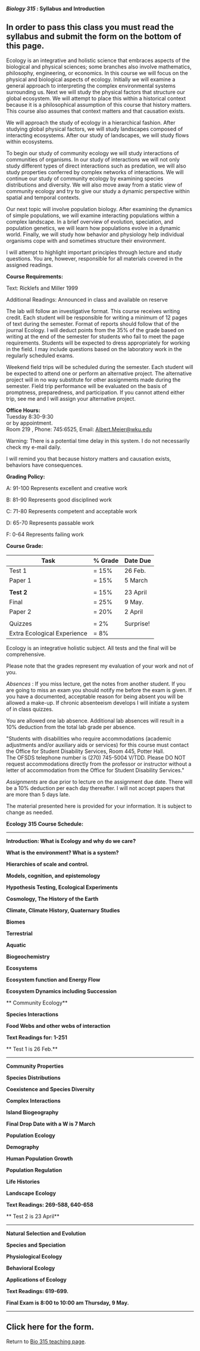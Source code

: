 **_Biology 315_ : Syllabus and Introduction**

  
In order to pass this class you must read the syllabus and submit the form on
the bottom of this page.  
---  
  
Ecology is an integrative and holistic science that embraces aspects of the
biological and physical sciences; some branches also involve mathematics,
philosophy, engineering, or economics. In this course we will focus on the
physical and biological aspects of ecology. Initially we will examine a
general approach to interpreting the complex environmental systems surrounding
us. Next we will study the physical factors that structure our global
ecosystem. We will attempt to place this within a historical context because
it is a philosophical assumption of this course that history matters. This
course also assumes that context matters and that causation exists.

We will approach the study of ecology in a hierarchical fashion. After
studying global physical factors, we will study landscapes composed of
interacting ecosystems. After our study of landscapes, we will study flows
within ecosystems.

To begin our study of community ecology we will study interactions of
communities of organisms. In our study of interactions we will not only study
different types of direct interactions such as predation, we will also study
properties conferred by complex networks of interactions. We will continue our
study of community ecology by examining species distributions and diversity.
We will also move away from a static view of community ecology and try to give
our study a dynamic perspective within spatial and temporal contexts.

Our next topic will involve population biology. After examining the dynamics
of simple populations, we will examine interacting populations within a
complex landscape. In a brief overview of evolution, speciation, and
population genetics, we will learn how populations evolve in a dynamic world.
Finally, we will study how behavior and physiology help individual organisms
cope with and sometimes structure their environment.

I will attempt to highlight important principles through lecture and study
questions. You are, however, responsible for all materials covered in the
assigned readings.  
    


**Course Requirements:**

Text: Ricklefs and Miller 1999

Additional Readings: Announced in class and available on reserve

The lab will follow an investigative format. This course receives writing
credit. Each student will be responsible for writing a minimum of 12 pages of
text during the semester. Format of reports should follow that of the journal
Ecology. I will deduct points from the 35% of the grade based on writing at
the end of the semester for students who fail to meet the page requirements.
Students will be expected to dress appropriately for working in the field. I
may include questions based on the laboratory work in the regularly scheduled
exams.

Weekend field trips will be scheduled during the semester. Each student will
be expected to attend one or perform an alternative project. The alternative
project will in no way substitute for other assignments made during the
semester. Field trip performance will be evaluated on the basis of promptness,
preparedness, and participation. If you cannot attend either trip, see me and
I will assign your alternative project.  
    


**Office Hours:**  
Tuesday 8:30-9:30  
or by appointment.  
Room 219 , Phone: 745:6525, Email: Albert.Meier@wku.edu

Warning: There is a potential time delay in this system. I do not necessarily
check my e-mail daily.

I will remind you that because history matters and causation exists, behaviors
have consequences.  
    


**Grading Policy:**

A: 91-100 Represents excellent and creative work

B: 81-90 Represents good disciplined work

C: 71-80 Represents competent and acceptable work

D: 65-70 Represents passable work

F: 0-64 Represents failing work  
    


**Course Grade:**  
    
    
  **Task** |  % Grade | Date Due  
---|---|---  
Test 1 | = 15% | 26 Feb.  
Paper 1 | = 15% | 5 March  
|  |  
**Test 2** |  = 15% | 23 April  
Final | = 25% | 9 May.  
Paper 2 | = 20% | 2 April  
  |   |  
Quizzes | = 2% | Surprise!  
Extra Ecological Experience | = 8% |  
  


Ecology is an integrative holistic subject. All tests and the final will be
comprehensive.

Please note that the grades represent my evaluation of your work and not of
you.

_Absences_ : If you miss lecture, get the notes from another student. If you
are going to miss an exam you should notify me before the exam is given. If
you have a documented, acceptable reason for being absent you will be allowed
a make-up. If chronic absenteeism develops I will initiate a system of in
class quizzes.

You are allowed one lab absence. Additional lab absences will result in a 10%
deduction from the total lab grade per absence.  


"Students with disabilities who require accommodations (academic adjustments
and/or auxiliary aids or services) for this course must contact the Office for
Student Disability Services, Room 445, Potter Hall.  
The OFSDS telephone number is (270) 745-5004 V/TDD. Please DO NOT request
accommodations directly from the professor or instructor without a letter of
accommodation from the Office for Student Disability Services."

_Assignments_ are due prior to lecture on the assignment due date. There will
be a 10% deduction per each day thereafter. I will not accept papers that are
more than 5 days late.

The material presented here is provided for your information. It is subject to
change as needed.  
    


**Ecology 315 Course Schedule:**

************************************************************

**Introduction: What is Ecology and why do we care?**

**What is the environment? What is a system?**

**Hierarchies of scale and control.**

**Models, cognition, and epistemology**

**Hypothesis Testing, Ecological Experiments**

**Cosmology, The History of the Earth**

**Climate, Climate History, Quaternary Studies**

**Biomes**

**Terrestrial**

**Aquatic**

**Biogeochemistry**

**Ecosystems**

**Ecosystem function and Energy Flow**

**Ecosystem Dynamics including Succession**

**  Community Ecology**

**Species Interactions**

**Food Webs and other webs of interaction**

**Text Readings for: 1-251**

**  Test 1 is 26 Feb.**

************************************************************

**Community Properties**

**Species Distributions**

**Coexistence and Species Diversity**

**Complex Interactions**

**Island Biogeography**

**Final Drop Date with a W is 7 March**

**Population Ecology**

**Demography**

**Human Population Growth**

**Population Regulation**

**Life Histories**

**Landscape Ecology**

**Text Readings: 269-588, 640-658**

**  Test 2 is 23 April**  
    


************************************************************

**Natural Selection and Evolution**

**Species and Speciation**

**Physiological Ecology**

**Behavioral Ecology**

**Applications of Ecology**

**Text Readings: 619-699.**

**Final Exam is 8:00 to 10:00 am Thursday, 9 May.**

************************************************************  
  Click here for the form.  
---  
  
Return to [Bio 315 teaching
page](http://bioweb.wku.edu/faculty/ameier/bio315.html).

